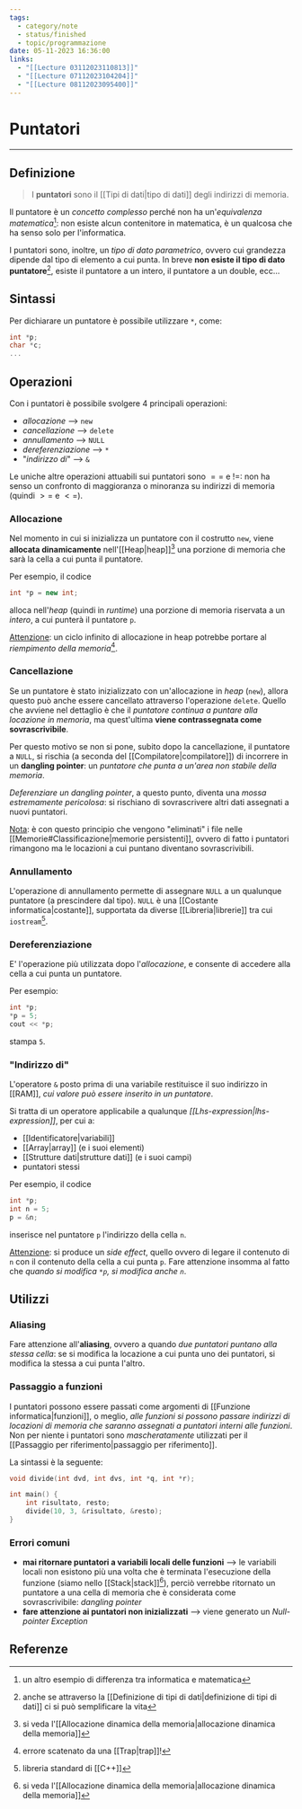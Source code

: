 ```yaml
---
tags:
  - category/note
  - status/finished
  - topic/programmazione
date: 05-11-2023 16:36:00
links:
  - "[[Lecture 03112023110813]]"
  - "[[Lecture 07112023104204]]"
  - "[[Lecture 08112023095400]]"
---
```

# Puntatori
---
## Definizione
> I **puntatori** sono il [[Tipi di dati|tipo di dati]] degli indirizzi di memoria.

Il puntatore è un _concetto complesso_ perché non ha un'_equivalenza matematica_[^1]: non esiste alcun contenitore in matematica, è un qualcosa che ha senso solo per l'informatica.

I puntatori sono, inoltre, un _tipo di dato parametrico_, ovvero cui grandezza dipende dal tipo di elemento a cui punta. In breve **non esiste il tipo di dato puntatore**[^5], esiste il puntatore a un intero, il puntatore a un double, ecc...

## Sintassi
Per dichiarare un puntatore è possibile utilizzare `*`, come:
```cpp
int *p;
char *c;
...
```

## Operazioni
Con i puntatori è possibile svolgere 4 principali operazioni:
- _allocazione_ --> `new`
- _cancellazione_ --> `delete`
- _annullamento_ --> `NULL`
- _dereferenziazione_ --> `*`
- "_indirizzo di_" --> `&`

Le uniche altre operazioni attuabili sui puntatori sono $==$ e $!=$: non ha senso un confronto di maggioranza o minoranza su indirizzi di memoria (quindi $>=$ e $<=$).

### Allocazione
Nel momento in cui si inizializza un puntatore con il costrutto `new`, viene **allocata dinamicamente** nell'[[Heap|heap]][^2] una porzione di memoria che sarà la cella a cui punta il puntatore.

Per esempio, il codice
```cpp
int *p = new int;
```

alloca nell'_heap_ (quindi in _runtime_) una porzione di memoria riservata a un _intero_, a cui punterà il puntatore `p`.

<u>Attenzione</u>: un ciclo infinito di allocazione in heap potrebbe portare al _riempimento della memoria_[^4].

### Cancellazione
Se un puntatore è stato inizializzato con un'allocazione in _heap_ (`new`), allora questo può anche essere cancellato attraverso l'operazione `delete`. Quello che avviene nel dettaglio è che il _puntatore continua a puntare alla locazione in memoria_, ma quest'ultima **viene contrassegnata come sovrascrivibile**.

Per questo motivo se non si pone, subito dopo la cancellazione, il puntatore a `NULL`, si rischia (a seconda del [[Compilatore|compilatore]]) di incorrere in un **dangling pointer**: un _puntatore che punta a un'area non stabile della memoria_.

_Deferenziare un dangling pointer_, a questo punto, diventa una _mossa estremamente pericolosa_: si rischiano di sovrascrivere altri dati assegnati a nuovi puntatori.

<u>Nota</u>: è con questo principio che vengono "eliminati" i file nelle [[Memorie#Classificazione|memorie persistenti]], ovvero di fatto i puntatori rimangono ma le locazioni a cui puntano diventano sovrascrivibili.

### Annullamento
L'operazione di annullamento permette di assegnare `NULL` a un qualunque puntatore (a prescindere dal tipo). `NULL` è una [[Costante informatica|costante]], supportata da diverse [[Libreria|librerie]] tra cui `iostream`[^3].

### Dereferenziazione
E' l'operazione più utilizzata dopo l'_allocazione_, e consente di accedere alla cella a cui punta un puntatore.

Per esempio:
```cpp
int *p;
*p = 5;
cout << *p;
```
stampa `5`.

### "Indirizzo di"
L'operatore `&` posto prima di una variabile restituisce il suo indirizzo in [[RAM]], _cui valore può essere inserito in un puntatore_.

Si tratta di un operatore applicabile a qualunque _[[Lhs-expression|lhs-expression]]_, per cui a:
- [[Identificatore|variabili]]
- [[Array|array]] (e i suoi elementi)
- [[Strutture dati|strutture dati]] (e i suoi campi)
- puntatori stessi

Per esempio, il codice
```cpp
int *p;
int n = 5;
p = &n;
```
inserisce nel puntatore `p` l'indirizzo della cella `n`.

<u>Attenzione</u>: si produce un _side effect_, quello ovvero di legare il contenuto di `n` con il contenuto della cella a cui punta `p`. Fare attenzione insomma al fatto che _quando si modifica `*p`, si modifica anche `n`_.

## Utilizzi
### Aliasing
Fare attenzione all'**aliasing**, ovvero a quando _due puntatori puntano alla stessa cella_: se si modifica la locazione a cui punta uno dei puntatori, si modifica la stessa a cui punta l'altro.

### Passaggio a funzioni
I puntatori possono essere passati come argomenti di [[Funzione informatica|funzioni]], o meglio, _alle funzioni si possono passare indirizzi di locazioni di memoria che saranno assegnati a puntatori interni alle funzioni_. Non per niente i puntatori sono _mascheratamente_ utilizzati per il [[Passaggio per riferimento|passaggio per riferimento]].

La sintassi è la seguente:
```cpp
void divide(int dvd, int dvs, int *q, int *r);

int main() {
	int risultato, resto;
	divide(10, 3, &risultato, &resto);
}
```

### Errori comuni
- **mai ritornare puntatori a variabili locali delle funzioni** --> le variabili locali non esistono più una volta che è terminata l'esecuzione della funzione (siamo nello [[Stack|stack]][^2]), perciò verrebbe ritornato un puntatore a una cella di memoria che è considerata come sovrascrivibile: _dangling pointer_
- **fare attenzione ai puntatori non inizializzati** --> viene generato un _Null-pointer Exception_

## Referenze
[^1]: un altro esempio di differenza tra informatica e matematica
[^2]: si veda l'[[Allocazione dinamica della memoria|allocazione dinamica della memoria]]
[^3]: libreria standard di [[C++]]
[^4]: errore scatenato da una [[Trap|trap]]!
[^5]: anche se attraverso la [[Definizione di tipi di dati|definizione di tipi di dati]] ci si può semplificare la vita